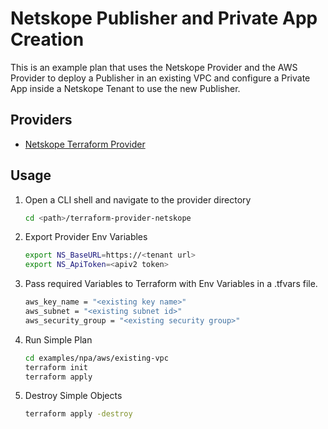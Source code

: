 # Netskope Publisher and Private App Creation
This is an example plan that uses the Netskope Provider and the AWS Provider to deploy a Publisher in an existing VPC and configure a Private App inside a Netskope Tenant to use the new Publisher.

## Providers

- [Netskope Terraform Provider](https://github.com/netskopeoss/terraform-provider-netskope)


## Usage 
1. Open a CLI shell and navigate to the provider directory
    ```sh
    cd <path>/terraform-provider-netskope
    ```
1. Export Provider Env Variables 
    ```sh 
    export NS_BaseURL=https://<tenant url>
    export NS_ApiToken=<apiv2 token>
    ```
1. Pass required Variables to Terraform with Env Variables in a .tfvars file.
    ```sh
    aws_key_name = "<existing key name>"
    aws_subnet = "<existing subnet id>"
    aws_security_group = "<existing security group>"
    ```
1. Run Simple Plan
    ```sh
    cd examples/npa/aws/existing-vpc    
    terraform init
    terraform apply
    ```
1. Destroy Simple Objects
    ```sh
    terraform apply -destroy
    ```